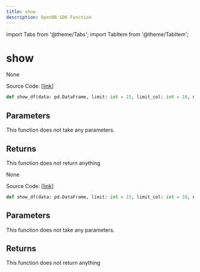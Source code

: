 ```yaml
---
title: show
description: OpenBB SDK Function
---
```


import Tabs from '@theme/Tabs';
import TabItem from '@theme/TabItem';

# show

<Tabs>
<TabItem value="model" label="Model" default>

None

Source Code: [[link](https://github.com/OpenBB-finance/OpenBBTerminal/tree/main/openbb_terminal/forecast/forecast_view.py#L227)]

```python
def show_df(data: pd.DataFrame, limit: int = 15, limit_col: int = 10, name: str = "", export: str = "") -> None
```
## Parameters

This function does not take any parameters.

## Returns

This function does not return anything



</TabItem>
<TabItem value="view" label="View">

None

Source Code: [[link](https://github.com/OpenBB-finance/OpenBBTerminal/tree/main/openbb_terminal/forecast/forecast_view.py#L227)]

```python
def show_df(data: pd.DataFrame, limit: int = 15, limit_col: int = 10, name: str = "", export: str = "") -> None
```
## Parameters

This function does not take any parameters.

## Returns

This function does not return anything



</TabItem>
</Tabs>